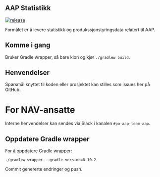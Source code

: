 ## AAP Statistikk

[![release](https://github.com/navikt/aap-statistikk/actions/workflows/release.yaml/badge.svg)](https://github.com/navikt/aap-statistikk/actions/workflows/release.yaml)

Formålet er å levere statistikk og produkssjonstyringsdata relatert til AAP.

## Komme i gang

Bruker Gradle wrapper, så bare klon og kjør `./gradlew build`.

## Henvendelser

Spørsmål knyttet til koden eller prosjektet kan stilles som issues her på GitHub.

# For NAV-ansatte

Interne henvendelser kan sendes via Slack i kanalen `#po-aap-team-aap`.


## Oppdatere Gradle wrapper

For å oppdatere Gradle wrapper: 

```
./gradlew wrapper --gradle-version=8.10.2
```

Commit genererte endringer og push.
